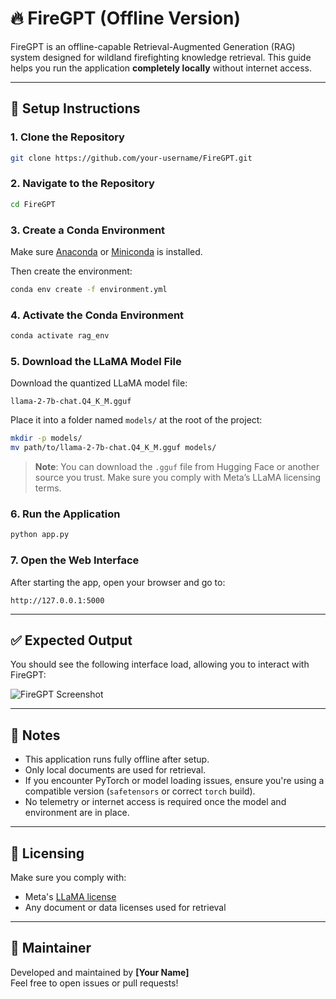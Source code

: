 # 🔥 FireGPT (Offline Version)

FireGPT is an offline-capable Retrieval-Augmented Generation (RAG) system designed for wildland firefighting knowledge retrieval. This guide helps you run the application **completely locally** without internet access.

---

## 🚀 Setup Instructions

### 1. Clone the Repository

```bash
git clone https://github.com/your-username/FireGPT.git
```

### 2. Navigate to the Repository

```bash
cd FireGPT
```

### 3. Create a Conda Environment

Make sure [Anaconda](https://www.anaconda.com/products/distribution) or [Miniconda](https://docs.conda.io/en/latest/miniconda.html) is installed.

Then create the environment:

```bash
conda env create -f environment.yml
```

### 4. Activate the Conda Environment

```bash
conda activate rag_env
```

### 5. Download the LLaMA Model File

Download the quantized LLaMA model file:

```
llama-2-7b-chat.Q4_K_M.gguf
```

Place it into a folder named `models/` at the root of the project:

```bash
mkdir -p models/
mv path/to/llama-2-7b-chat.Q4_K_M.gguf models/
```

> **Note**: You can download the `.gguf` file from Hugging Face or another source you trust. Make sure you comply with Meta’s LLaMA licensing terms.

### 6. Run the Application

```bash
python app.py
```

### 7. Open the Web Interface

After starting the app, open your browser and go to:

```
http://127.0.0.1:5000
```

---

## ✅ Expected Output

You should see the following interface load, allowing you to interact with FireGPT:

![FireGPT Screenshot](https://github.com/user-attachments/assets/1e2cc631-a5c5-41ae-9836-c6116bf8339c)

---

## 📝 Notes

- This application runs fully offline after setup.
- Only local documents are used for retrieval.
- If you encounter PyTorch or model loading issues, ensure you're using a compatible version (`safetensors` or correct `torch` build).
- No telemetry or internet access is required once the model and environment are in place.

---

## 🔐 Licensing

Make sure you comply with:

- Meta's [LLaMA license](https://ai.meta.com/resources/models-and-libraries/llama-downloads/)
- Any document or data licenses used for retrieval

---

## 👷 Maintainer

Developed and maintained by **[Your Name]**  
Feel free to open issues or pull requests!